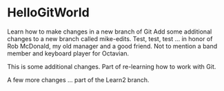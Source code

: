 # HelloGitWorld
Learn how to make changes in a new branch of Git
Add some additional changes to a new branch called mike-edits.
Test, test, test ... in honor of Rob McDonald, my old manager and a good friend.
Not to mention a band member and keyboard player for Octavian.

This is some additional changes. Part of re-learning how to work with Git.

A few more changes ... part of the Learn2 branch.

